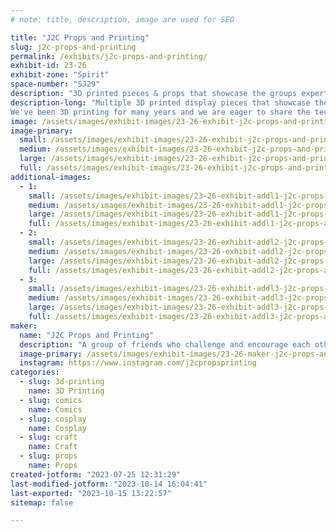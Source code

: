 ```yaml
---
# note: title, description, image are used for SEO

title: "J2C Props and Printing"
slug: j2c-props-and-printing
permalink: /exhibits/j2c-props-and-printing/
exhibit-id: 23-26
exhibit-zone: "Spirit"
space-number: "SJ29"
description: "3D printed pieces & props that showcase the groups expertise in printing, painting will be for sale"
description-long: "Multiple 3D printed display pieces that showcase the groups expertise in printing, painting, and lighting. The pieces demonstrate various techniques from electronics and lighting, to airbrushing and glow paint. All of the props and miniatures are 3D printed using ABS, PLA, and Resin in a variety of scales from 1/6th to life size.
We've been 3D printing for many years and we are eager to share the techniques and experience we've learned along with visitors.  Many pieces will be for sale"
image: /assets/images/exhibit-images/23-26-exhibit-j2c-props-and-printing-2023-exhibit-jcj-props-and-printing-sample-of-work-large-large.png
image-primary: 
  small: /assets/images/exhibit-images/23-26-exhibit-j2c-props-and-printing-2023-exhibit-jcj-props-and-printing-sample-of-work-large-small.png
  medium: /assets/images/exhibit-images/23-26-exhibit-j2c-props-and-printing-2023-exhibit-jcj-props-and-printing-sample-of-work-large-medium.png
  large: /assets/images/exhibit-images/23-26-exhibit-j2c-props-and-printing-2023-exhibit-jcj-props-and-printing-sample-of-work-large-large.png
  full: /assets/images/exhibit-images/23-26-exhibit-j2c-props-and-printing-2023-exhibit-jcj-props-and-printing-sample-of-work-large-full.png
additional-images: 
  - 1:
    small: /assets/images/exhibit-images/23-26-exhibit-addl1-j2c-props-and-printing-crowd-pic-small.JPG
    medium: /assets/images/exhibit-images/23-26-exhibit-addl1-j2c-props-and-printing-crowd-pic-medium.JPG
    large: /assets/images/exhibit-images/23-26-exhibit-addl1-j2c-props-and-printing-crowd-pic-large.JPG
    full: /assets/images/exhibit-images/23-26-exhibit-addl1-j2c-props-and-printing-crowd-pic-full.JPG
  - 2:
    small: /assets/images/exhibit-images/23-26-exhibit-addl2-j2c-props-and-printing-table-main-small.JPG
    medium: /assets/images/exhibit-images/23-26-exhibit-addl2-j2c-props-and-printing-table-main-medium.JPG
    large: /assets/images/exhibit-images/23-26-exhibit-addl2-j2c-props-and-printing-table-main-large.JPG
    full: /assets/images/exhibit-images/23-26-exhibit-addl2-j2c-props-and-printing-table-main-full.JPG
  - 3:
    small: /assets/images/exhibit-images/23-26-exhibit-addl3-j2c-props-and-printing-table-pic-small.JPG
    medium: /assets/images/exhibit-images/23-26-exhibit-addl3-j2c-props-and-printing-table-pic-medium.JPG
    large: /assets/images/exhibit-images/23-26-exhibit-addl3-j2c-props-and-printing-table-pic-large.JPG
    full: /assets/images/exhibit-images/23-26-exhibit-addl3-j2c-props-and-printing-table-pic-full.JPG
maker: 
  name: "J2C Props and Printing"
  description: "A group of friends who challenge and encourage each other to learn and improve the quality of their 3D prop printing, cosplay, model making, and painting"
  image-primary: /assets/images/exhibit-images/23-26-maker-j2c-props-and-printing-j2c-50s-4a-medium.jpg
  instagram: https://www.instagram.com/j2cpropsprinting
categories: 
  - slug: 3d-printing
    name: 3D Printing
  - slug: comics
    name: Comics
  - slug: cosplay
    name: Cosplay
  - slug: craft
    name: Craft
  - slug: props
    name: Props
created-jotform: "2023-07-25 12:31:29"
last-modified-jotform: "2023-10-14 16:04:41"
last-exported: "2023-10-15 13:22:57"
sitemap: false

---
```

